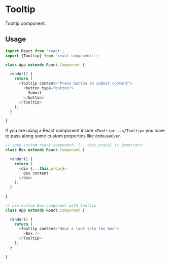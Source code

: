 
# Tooltip

Tooltip component.

## Usage

```js
import React from 'react';
import {Tooltip} from 'react-components';

class App extends React.Component {

  render() {
    return (
      <Tooltip content="Press button to submit content">
        <button type="button">
          Submit
        </button>
      </Tooltip>
    );
  }

}
```

If you are using a React component inside `<Tooltip>...</Tooltip>` you have to pass
along some custom properties like `onMouseOver`.

```js
// some custom react component. {...this.props} is important!
class Box extends React.Component {

  render() {
    return (
      <div {...this.props}>
        Box content
      </div>
    );
  }

}

// use custom Box component with tooltip
class App extends React.Component {

  render() {
    return (
      <Tooltip content="Have a look into the box">
        <Box />
      </Tooltip>
    );
  }

}
```
